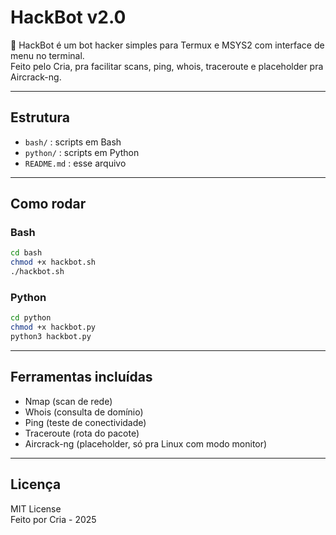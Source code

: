 # HackBot v2.0

🚀 HackBot é um bot hacker simples para Termux e MSYS2 com interface de menu no terminal.  
Feito pelo Cria, pra facilitar scans, ping, whois, traceroute e placeholder pra Aircrack-ng.

---

## Estrutura

- `bash/` : scripts em Bash
- `python/` : scripts em Python
- `README.md` : esse arquivo

---

## Como rodar

### Bash

```bash
cd bash
chmod +x hackbot.sh
./hackbot.sh
```

### Python

```bash
cd python
chmod +x hackbot.py
python3 hackbot.py
```

---

## Ferramentas incluídas

- Nmap (scan de rede)
- Whois (consulta de domínio)
- Ping (teste de conectividade)
- Traceroute (rota do pacote)
- Aircrack-ng (placeholder, só pra Linux com modo monitor)

---

## Licença

MIT License  
Feito por Cria - 2025  

